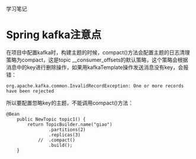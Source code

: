 学习笔记
# Spring kafka注意点
在项目中配置kafka时，构建主题的时候，compact()方法会配置主题的日志清理策略为compact，这是topic __consumer_offsets的默认策略，这个策略会根据消息中的key进行删除操作，如果用kafkaTemplate操作发送消息没有key，会报错：
```
org.apache.kafka.common.InvalidRecordException: One or more records have been rejected
```

所以要配置忽略key的主题，不能调用compact()方法：
```
@Bean
	public NewTopic topic1() {
		return TopicBuilder.name("giao")
				.partitions(2)
				.replicas(3)
            //  .compact()
				.build();
	}
```